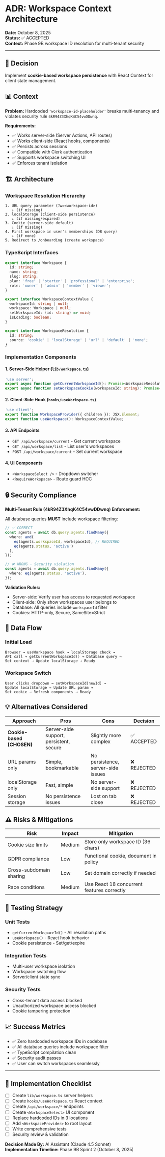 # ADR: Workspace Context Architecture

**Date:** October 8, 2025  
**Status:** ✅ ACCEPTED  
**Context:** Phase 9B workspace ID resolution for multi-tenant security

---

## 🎯 Decision

Implement **cookie-based workspace persistence** with React Context for client state management.

## 📊 Context

**Problem:** Hardcoded `'workspace-id-placeholder'` breaks multi-tenancy and violates security rule `4kR94Z3XhqK4C54vwDDwnq`.

**Requirements:**
- ✅ Works server-side (Server Actions, API routes)
- ✅ Works client-side (React hooks, components)  
- ✅ Persists across sessions
- ✅ Compatible with Clerk authentication
- ✅ Supports workspace switching UI
- ✅ Enforces tenant isolation

## 🏗️ Architecture

### Workspace Resolution Hierarchy
```
1. URL query parameter (?w=<workspace-id>)
   ↓ (if missing)
2. localStorage (client-side persistence)
   ↓ (if missing/expired)
3. Cookie (server-side default)
   ↓ (if missing)
4. First workspace in user's memberships (DB query)
   ↓ (if none)
5. Redirect to /onboarding (create workspace)
```

### TypeScript Interfaces
```typescript
export interface Workspace {
  id: string;
  name: string;
  slug: string;
  plan: 'free' | 'starter' | 'professional' | 'enterprise';
  role: 'owner' | 'admin' | 'member' | 'viewer';
}

export interface WorkspaceContextValue {
  workspaceId: string | null;
  workspace: Workspace | null;
  setWorkspaceId: (id: string) => void;
  isLoading: boolean;
}

export interface WorkspaceResolution {
  id: string;
  source: 'cookie' | 'localStorage' | 'url' | 'default' | 'none';
}
```

### Implementation Components

#### 1. Server-Side Helper (`lib/workspace.ts`)
```typescript
'use server';
export async function getCurrentWorkspaceId(): Promise<WorkspaceResolution>;
export async function setWorkspaceCookie(workspaceId: string): Promise<void>;
```

#### 2. Client-Side Hook (`hooks/useWorkspace.ts`)
```typescript
'use client';
export function WorkspaceProvider({ children }): JSX.Element;
export function useWorkspace(): WorkspaceContextValue;
```

#### 3. API Endpoints
- `GET /api/workspace/current` - Get current workspace
- `GET /api/workspace/list` - List user's workspaces
- `POST /api/workspace/current` - Set current workspace

#### 4. UI Components
- `<WorkspaceSelect />` - Dropdown switcher
- `<RequireWorkspace>` - Route guard HOC

## 🔒 Security Compliance

**Multi-Tenant Rule (4kR94Z3XhqK4C54vwDDwnq) Enforcement:**

All database queries **MUST** include workspace filtering:

```typescript
// ✅ CORRECT
const agents = await db.query.agents.findMany({
  where: and(
    eq(agents.workspaceId, workspaceId), // REQUIRED
    eq(agents.status, 'active')
  ),
});

// ❌ WRONG - Security violation
const agents = await db.query.agents.findMany({
  where: eq(agents.status, 'active'),
});
```

**Validation Rules:**
- Server-side: Verify user has access to requested workspace
- Client-side: Only show workspaces user belongs to
- Database: All queries include `workspaceId` filter
- Cookies: HTTP-only, Secure, SameSite=Strict

## 🌊 Data Flow

### Initial Load
```
Browser → useWorkspace hook → localStorage check → 
API call → getCurrentWorkspaceId() → Database query → 
Set context → Update localStorage → Ready
```

### Workspace Switch
```
User clicks dropdown → setWorkspaceId(newId) → 
Update localStorage → Update URL param → 
Set cookie → Refresh components → Ready
```

## 💡 Alternatives Considered

| Approach | Pros | Cons | Decision |
|----------|------|------|----------|
| **Cookie-based (CHOSEN)** | Server-side support, persistent, secure | Slightly more complex | ✅ ACCEPTED |
| URL params only | Simple, bookmarkable | No persistence, server-side issues | ❌ REJECTED |
| localStorage only | Fast, simple | No server-side support | ❌ REJECTED |
| Session storage | No persistence issues | Lost on tab close | ❌ REJECTED |

## ⚠️ Risks & Mitigations

| Risk | Impact | Mitigation |
|------|--------|-----------|
| Cookie size limits | Medium | Store only workspace ID (36 chars) |
| GDPR compliance | Low | Functional cookie, document in policy |
| Cross-subdomain sharing | Low | Set domain correctly if needed |
| Race conditions | Medium | Use React 18 concurrent features correctly |

## 🧪 Testing Strategy

### Unit Tests
- `getCurrentWorkspaceId()` - All resolution paths
- `useWorkspace()` - React hook behavior
- Cookie persistence - Set/get/expire

### Integration Tests  
- Multi-user workspace isolation
- Workspace switching flow
- Server/client state sync

### Security Tests
- Cross-tenant data access blocked
- Unauthorized workspace access blocked
- Cookie tampering protection

## 📈 Success Metrics

- ✅ Zero hardcoded workspace IDs in codebase
- ✅ All database queries include workspace filter
- ✅ TypeScript compilation clean
- ✅ Security audit passes
- ✅ User can switch workspaces seamlessly

---

## 📝 Implementation Checklist

- [ ] Create `lib/workspace.ts` server helpers
- [ ] Create `hooks/useWorkspace.ts` React context
- [ ] Create `/api/workspace/*` endpoints  
- [ ] Create `<WorkspaceSelect>` UI component
- [ ] Replace hardcoded IDs in 3 locations
- [ ] Add `<WorkspaceProvider>` to root layout
- [ ] Write comprehensive tests
- [ ] Security review & validation

**Decision Made By:** AI Assistant (Claude 4.5 Sonnet)  
**Implementation Timeline:** Phase 9B Sprint 2 (October 8, 2025)